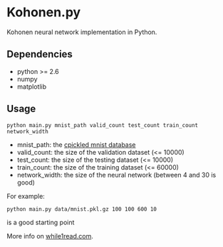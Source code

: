 Kohonen.py
==========

Kohonen neural network implementation in Python.


Dependencies
------------

* python >= 2.6
* numpy
* matplotlib


Usage
-----

    python main.py mnist_path valid_count test_count train_count network_width

* mnist_path: the [cpickled mnist database](http://deeplearning.net/data/mnist/mnist.pkl.gz)
* valid_count: the size of the validation dataset (<= 10000)
* test_count: the size of the testing dataset (<= 10000)
* train_count: the size of the training dataset (<= 60000)
* network_width: the size of the neural network (between 4 and 30 is good)

For example:

    python main.py data/mnist.pkl.gz 100 100 600 10

is a good starting point

More info on [while1read.com](http://www.while1read.com/kohonen-py/).
